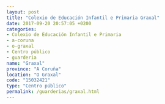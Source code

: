 ```yaml
---
layout: post
title: "Colexio de Educación Infantil e Primaria Graxal"
date: 2017-09-20 20:57:05 +0200
categories:
- Colexio de Educación Infantil e Primaria
- a-coruna
- o-graxal
- Centro público
- guarderia
name: "Graxal"
province: "A Coruña"
location: "O Graxal"
code: "15032421"
type: "Centro público"
permalink: /guarderias/graxal.html
---
```

